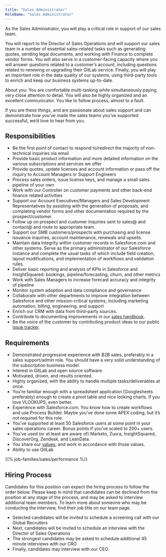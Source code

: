 ```yaml
---
title: "Sales Administrator"
RoleName: "Sales Administrator"
---
```


As the Sales Administrator, you will play a critical role in support of our sales team.

You will report to the Director of Sales Operations and will support our sales team in a number of essential sales-related tasks such as generating quotes, sending legal documents, and working with Finance to complete vendor forms. You will also serve in a customer-facing capacity where you will answer questions related to a customer’s account, including questions related to renewing or upgrading their GitLab service. Finally, you will play an important role in the data quality of our systems, using third-party tools to enrich and keep our business systems up-to-date.

About you: You are comfortable multi-tasking while simultaneously paying very close attention to detail. You will also be highly organized and an excellent communicator. You like to follow process, almost to a fault.

If you are these things, and are passionate about sales support and can demonstrate how you’ve made the sales teams you’ve supported successful, we’d love to hear from you.

## Responsibilities

- Be the first point of contact to respond to/redirect the majority of non-technical inquiries via email
- Provide basic product information and more detailed information on the various subscriptions and services we offer
- Provide quotes, update licenses and account information or pass off the inquiry to Account Managers or Support Engineers
- Process sales orders, issue license keys, and manage a small sales pipeline of your own
- Work with our Controller on customer payments and other back-end finance related activities
- Support our Account Executives/Managers and Sales Development Representatives by assisting with the generation of proposals, and completing vendor forms and other documentation required by the prospect/customer.
- Follow up on prospect and customer inquiries sent to sales@ and contact@ and route to appropriate team.
- Support our SMB customers/prospects with purchasing and license issuance inquiries, account maintenance, renewals and upsells.
- Maintain data integrity within customer records in Salesforce.com and other systems. Serve as the primary administrator of our Salesforce instance and complete the usual tasks of which include field creation, layout modifications, and implementation of workflows and validation rules.
- Deliver basic reporting and analysis of KPIs in Salesforce and InsightSquared: bookings, pipeline/forecasting, churn, and other metrics
- Work with Sales Managers to increase forecast accuracy and integrity of pipeline
- Monitor system adoption and data compliance and governance
- Collaborate with other departments to improve integration between Salesforce and other mission-critical systems, including marketing automation, billing, engineering, and support
- Enrich our CRM with data from third-party sources.
- Contribute to documenting improvements in our [sales handbook](/handbook/sales/).
- Be the voice of the customer by contributing product ideas to our public [issue tracker](https://gitlab.com/gitlab-org/gitlab-ee/issues).

## Requirements

- Demonstrated progressive experience with B2B sales, preferably in a sales support/admin role. You should have a very solid understanding of the subscription business model.
- Interest in GitLab and open source software.
- Motivated, driven, and results oriented.
- Highly organized, with the ability to handle multiple tasks/deliverables at once.
- You’re familiar enough with a spreadsheet application (Googlesheets preferably) enough to create a pivot table and nice looking charts. If you love VLOOKUPS, even better.
- Experience with Salesforce.com. You know how to create workflows and use Process Builder. Maybe you’ve done some APEX coding, but it’s not required for this role.
- You’ve supported at least 50 Salesforce users at some point in your sales operations career. Bonus points if you’ve scaled to 200+ users.
- You’ve used (or at least are aware of) Marketo, Zuora, InsightSquared, DiscoverOrg, Zendesk, and LeanData.
- You share our [values](https://about.gitlab.com/handbook/#values), and work in accordance with those values.
- Ability to use GitLab

{{% job-families/sales/performance %}}

## Hiring Process

Candidates for this position can expect the hiring process to follow the order below. Please keep in mind that candidates can be declined from the position at any stage of the process, and may be asked to interview additional team members. To learn more about someone who may be conducting the interview, find their job title on our team page.

- Selected candidates will be invited to schedule a screening call with our Global Recruiters
- Next, candidates will be invited to schedule an interview with the Director of Sales Operations
- The strongest candidates may be asked to schedule additional 45 minute interviews with our CRO
- Finally, candidates may interview with our CEO.
